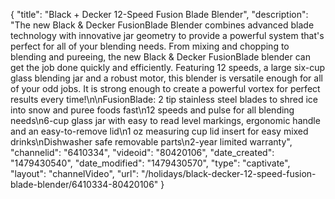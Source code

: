 {
    "title": "Black + Decker 12-Speed Fusion Blade Blender",
    "description": "The new Black & Decker FusionBlade Blender combines advanced blade technology with innovative jar geometry to provide a powerful system that's perfect for all of your blending needs. From mixing and chopping to blending and pureeing, the new Black & Decker FusionBlade blender can get the job done quickly and efficiently. Featuring 12 speeds, a large six-cup glass blending jar and a robust motor, this blender is versatile enough for all of your odd jobs. It is strong enough to create a powerful vortex for perfect results every time!\n\nFusionBlade: 2 tip stainless steel blades to shred ice into snow and puree foods fast\n12 speeds and pulse for all blending needs\n6-cup glass jar with easy to read level markings, ergonomic handle and an easy-to-remove lid\n1 oz measuring cup lid insert for easy mixed drinks\nDishwasher safe removable parts\n2-year limited warranty",
    "channelid": "6410334",
    "videoid": "80420106",
    "date_created": "1479430540",
    "date_modified": "1479430570",
    "type": "captivate",
    "layout": "channelVideo",
    "url": "\/holidays\/black-decker-12-speed-fusion-blade-blender\/6410334-80420106"
}